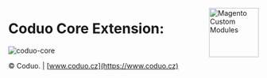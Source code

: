 <a href="http://www.coduo.com" title="Magento Extensions" ><img src="https://coduo.cz/wp-content/uploads/2022/05/cropped-logo_coduo_small_320-192x192.png" width="100" align="right" title="Magento Custom Modules" /></a>

# Coduo Core Extension:

![coduo-core](https://coduo.cz/wp-content/uploads/2022/05/cropped-logo_coduo_small_320-192x192.png)

© Coduo. | [www.coduo.cz](https://www.coduo.cz)
